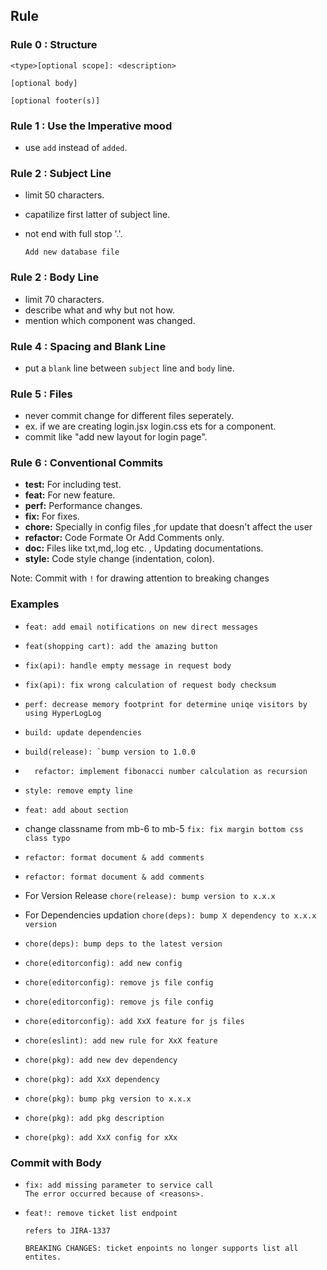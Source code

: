 ## Rule

### Rule 0 : Structure

```
<type>[optional scope]: <description>

[optional body]

[optional footer(s)]
```

### Rule 1 : Use the Imperative mood

- use `add` instead of `added`.

### Rule 2 : Subject Line

- limit 50 characters.
- capatilize first latter of subject line.
- not end with full stop '.'.

    ```
    Add new database file
    ```

### Rule 2 : Body Line

- limit 70 characters.
- describe what and why but not how.
- mention which component was changed.

### Rule 4 : Spacing and Blank Line

- put a `blank` line between `subject` line and `body` line.

### Rule 5 : Files

- never commit change for different files seperately. 
- ex. if we are creating login.jsx login.css ets for a component.
- commit like "add new layout for login page".

### Rule 6 : Conventional Commits

- **test:** For including test.
- **feat:** For new feature.
- **perf:** Performance changes.
- **fix:** For fixes.
- **chore:** Specially in config files ,for update that doesn't affect the user
- **refactor:** Code Formate Or Add Comments only.
- **doc:** Files like txt,md,.log etc. , Updating documentations.
- **style:** Code style change (indentation, colon).

Note: Commit with `!` for drawing attention to breaking changes

### Examples
* ```feat: add email notifications on new direct messages```
* ```feat(shopping cart): add the amazing button```
* ```fix(api): handle empty message in request body```
* ```fix(api): fix wrong calculation of request body checksum```

* ```perf: decrease memory footprint for determine uniqe visitors by using HyperLogLog```
* ```build: update dependencies```
* ```build(release): `bump version to 1.0.0```
* ```  refactor: implement fibonacci number calculation as recursion```
* ```style: remove empty line```
* ```feat: add about section```
* change classname from mb-6 to mb-5 ```fix: fix margin bottom css class typo```
* ```refactor: format document & add comments```
* ```refactor: format document & add comments```
* For Version Release ```chore(release): bump version to x.x.x```
* For Dependencies updation ```chore(deps): bump X dependency to x.x.x version```
* ```chore(deps): bump deps to the latest version```
* ```chore(editorconfig): add new config```
* ```chore(editorconfig): remove js file config```
* ```chore(editorconfig): remove js file config```
* ```chore(editorconfig): add XxX feature for js files```
* ```chore(eslint): add new rule for XxX feature```
* ```chore(pkg): add new dev dependency```
* ```chore(pkg): add XxX dependency```
* ```chore(pkg): bump pkg version to x.x.x```
* ```chore(pkg): add pkg description```
* ```chore(pkg): add XxX config for xXx```


### Commit with Body
* ```
  fix: add missing parameter to service call
  The error occurred because of <reasons>.
  ```
* ```
  feat!: remove ticket list endpoint

  refers to JIRA-1337

  BREAKING CHANGES: ticket enpoints no longer supports list all entites.
  ```